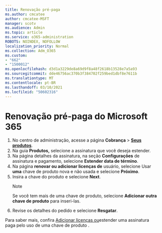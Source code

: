 ```yaml
---
title: Renovação pré-paga
ms.author: cmcatee
author: cmcatee-MSFT
manager: scotv
ms.audience: Admin
ms.topic: article
ms.service: o365-administration
ROBOTS: NOINDEX, NOFOLLOW
localization_priority: Normal
ms.collection: Adm_O365
ms.custom:
- "662"
- "1500012"
ms.openlocfilehash: d3d1a3229de8a69d9f8a48f2618b13528e7a5a93
ms.sourcegitcommit: dde46756ac370b3f384702f259bed1dbf8e7611b
ms.translationtype: MT
ms.contentlocale: pt-BR
ms.lasthandoff: 03/10/2021
ms.locfileid: "50602316"
---
```

# <a name="prepaid-microsoft-365-renewal"></a>Renovação pré-paga do Microsoft 365

1. No centro de administração, acesse a página **Cobrança** \> **[Seus produtos](https://go.microsoft.com/fwlink/p/?linkid=842054)**.
2. Na guia **Produtos,** selecione a assinatura que você deseja estender.
3. Na página detalhes da assinatura, na seção **Configurações** de assinatura e pagamento, selecione **Estender data de término**.
4. Na página **renovar ou adicionar licenças de** usuário, selecione Usar **uma** chave de produto nova e não usada e selecione **Próximo**.
5. Insira a chave do produto e selecione **Next**.
    > [!NOTE]
    > Se você tem mais de uma chave de produto, selecione **Adicionar outra chave de produto** para inseri-las.
6. Revise os detalhes do pedido e selecione **Resgatar**.

Para saber mais, confira [Adicionar licenças ou](https://docs.microsoft.com/microsoft-365/commerce/licenses/add-licenses-using-product-key)estender uma assinatura paga pelo uso de uma chave de produto .